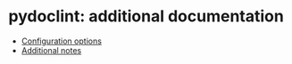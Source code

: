 # pydoclint: additional documentation

- [Configuration options](./config_options.md)
- [Additional notes](./addl_notes.md)
